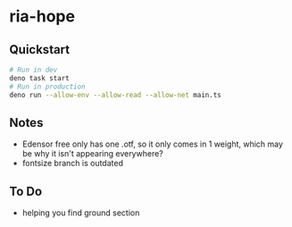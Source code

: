 # ria-hope

## Quickstart

```sh
# Run in dev
deno task start
# Run in production
deno run --allow-env --allow-read --allow-net main.ts
```

## Notes
- Edensor free only has one .otf, so it only comes in 1 weight, which may be why it isn't appearing everywhere?
- fontsize branch is outdated

## To Do
- helping you find ground section

